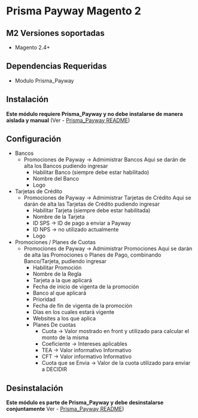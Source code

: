 # Prisma Payway Magento 2

## M2 Versiones soportadas
* Magento 2.4+

## Dependencias Requeridas
- Modulo Prisma_Payway 

## Instalación
**Este módulo requiere Prisma_Payway y no debe instalarse de manera aislada y manual**
(Ver - [Prisma_Payway README](https://github.com/decidir/dec_magento#readme))

## Configuración

- Bancos
  - Promociones de Payway -> Admimistrar Bancos
    Aqui se darán de alta los Bancos pudiendo ingresar
    - Habilitar Banco (siempre debe estar habilitado)
    - Nombre del Banco
    - Logo
- Tarjetas de Crédito
    - Promociones de Payway -> Admimistrar Tarjetas de Crédito
      Aqui se darán de alta las Tarjetas de Crédito pudiendo ingresar
        - Habilitar Tarjeta (siempre debe estar habilitada)
        - Nombre de la Tarjeta
        - ID SPS -> ID de pago a enviar a Payway
        - ID NPS -> no utilizado actualmente
        - Logo
- Promociones / Planes de Cuotas
    - Promociones de Payway -> Admimistrar Promociones
      Aqui se darán de alta las Promociones o Planes de Pago,
      combinando Banco/Tarjeta,  pudiendo ingresar
        - Habilitar Promoción
        - Nombre de la Regla
        - Tarjeta a la que aplicará
        - Fecha de inicio de vigenta de la promoción
        - Banco al que aplicará
        - Prioridad
        - Fecha de fin de vigenta de la promoción
        - Días en los cuales estará vigente
        - Websites a los que aplica
        - Planes De cuotas
            - Cuota -> Valor mostrado en front y utilizado para calcular el monto de la misma
            - Coeficiente -> Intereses aplicables
            - TEA -> Valor informativo Informativo
            - CFT -> Valor informativo Informativo
            - Cuota que se Envia -> Valor de la cuota utilizado para enviar a DECIDIR
    
## Desinstalación
**Este módulo es parte de Prisma_Payway y debe desinstalarse conjuntamente**
Ver - [Prisma_Payway README](https://github.com/decidir/dec_magento#readme))
